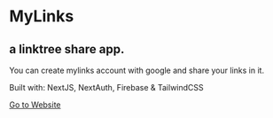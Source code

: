 # MyLinks

## a linktree share app.

You can create mylinks account with google and share your links in it.

Built with: NextJS, NextAuth, Firebase & TailwindCSS

[Go to Website](https://my-links-one.vercel.app/)
